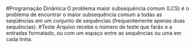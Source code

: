 #Programação Dinâmica
	O problema maior subsequência comum (LCS) é o problema de encontrar o maior subsequência comum a todas as seqüências em um conjunto de sequências (frequentemente apenas duas sequências). 
#Teste
	Arquivo recebe o número de teste que farão e a entradas formatado, ou com um espaço entre as sequências ou uma em cada linha.
